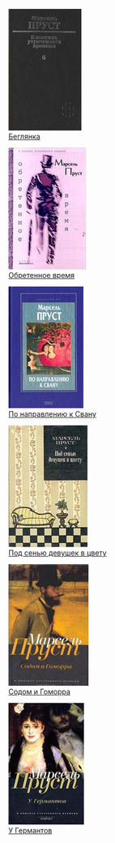 ![](Беглянка.jpg)  
[Беглянка](Беглянка.md)

![](Обретенное%20время.jpg)  
[Обретенное время](Обретенное%20время.md)

![](По%20направлению%20к%20Свану.jpg)  
[По направлению к Свану](По%20направлению%20к%20Свану.md)

![](Под%20сенью%20девушек%20в%20цвету.jpg)  
[Под сенью девушек в цвету](Под%20сенью%20девушек%20в%20цвету.md)

![](Содом%20и%20Гоморра.jpg)  
[Содом и Гоморра](Содом%20и%20Гоморра.md)

![](У%20Германтов.jpg)  
[У Германтов](У%20Германтов.md)
